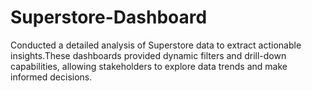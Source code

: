 # Superstore-Dashboard
Conducted a detailed analysis of Superstore data to extract actionable insights.These dashboards provided dynamic filters and drill-down capabilities, allowing stakeholders to explore data trends and make informed decisions.
